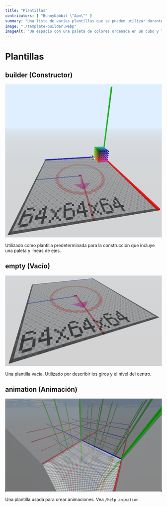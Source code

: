 ```yaml
---
title: "Plantillas"
contributors: [ "BunnyNabbit \"Aon\"" ]
summary: "Una lista de varias plantillas que se pueden utilizar durante la construcción."
image: "./template-builder.webp"
imageAlt: "Un espacio con una paleta de colores ordenada en un cubo y líneas de eje que apuntan desde una esquina."
---
```


# Plantillas

## builder (Constructor)

![Un espacio con una paleta de colores ordenada en un cubo y rectas de eje apuntando desde una esquina.](./template-builder.webp)

Utilizado como plantilla predeterminada para la construcción que incluye una paleta y líneas de ejes.

## empty (Vacío)

![Un espacio vacío que solo tiene un piso.](./template-empty.webp)

Una plantilla vacía. Utilizado por describir los giros y el nivel del centro.

## animation (Animación)

![Un espacio con salas transparentes organizadas y apiladas como un cubo.](./template-animation.webp)

Una plantilla usada para crear animaciones. Vea `/help animation`.
